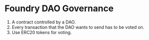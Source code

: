# Foundry DAO Governance

1. A contract controlled by a DAO.
2. Every transaction that the DAO wants to send has to be voted on.
3. Use ERC20 tokens for voting.